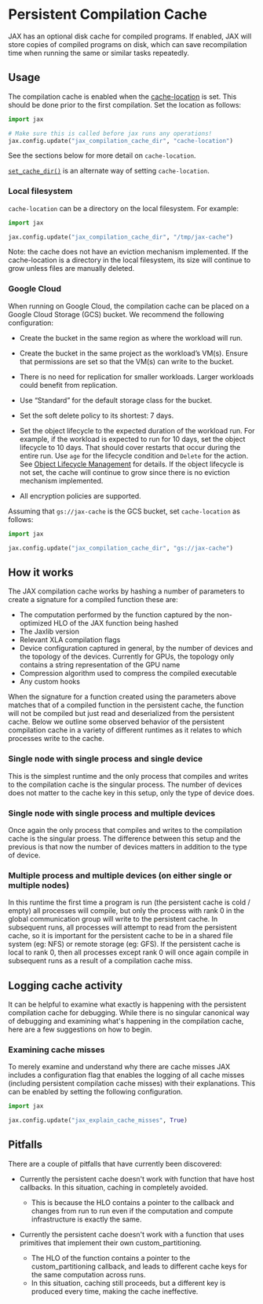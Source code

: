 # Persistent Compilation Cache

JAX has an optional disk cache for compiled programs. If enabled, JAX will
store copies of compiled programs on disk, which can save recompilation time
when running the same or similar tasks repeatedly.

## Usage

The compilation cache is enabled when the
[cache-location](https://github.com/google/jax/blob/jax-v0.4.26/jax/_src/config.py#L1206)
is set. This should be done prior to the first compilation. Set the location as
follows:

```python
import jax

# Make sure this is called before jax runs any operations!
jax.config.update("jax_compilation_cache_dir", "cache-location")
```

See the sections below for more detail on `cache-location`.

[`set_cache_dir()`](https://github.com/google/jax/blob/jax-v0.4.26/jax/experimental/compilation_cache/compilation_cache.py#L18)
is an alternate way of setting `cache-location`.

### Local filesystem

`cache-location` can be a directory on the local filesystem. For example:

```python
import jax

jax.config.update("jax_compilation_cache_dir", "/tmp/jax-cache")
```

Note: the cache does not have an eviction mechanism implemented. If the
cache-location is a directory in the local filesystem, its size will continue
to grow unless files are manually deleted.

### Google Cloud

When running on Google Cloud, the compilation cache can be placed on a Google
Cloud Storage (GCS) bucket. We recommend the following configuration:

*  Create the bucket in the same region as where the workload will run.

*  Create the bucket in the same project as the workload’s VM(s). Ensure that
   permissions are set so that the VM(s) can write to the bucket.

*  There is no need for replication for smaller workloads. Larger workloads
   could benefit from replication.

*  Use “Standard” for the default storage class for the bucket.

*  Set the soft delete policy to its shortest: 7 days.

*  Set the object lifecycle to the expected duration of the workload run.
   For example, if the workload is expected to run for 10 days, set the object
   lifecycle to 10 days. That should cover restarts that occur during the entire
   run. Use `age` for the lifecycle condition and `Delete` for the action. See
   [Object Lifecycle Management](https://cloud.google.com/storage/docs/lifecycle)
   for details. If the object lifecycle is not set, the cache will continue to
   grow since there is no eviction mechanism implemented.

*  All encryption policies are supported.

Assuming that `gs://jax-cache` is the GCS bucket, set `cache-location` as
follows:

```python
import jax

jax.config.update("jax_compilation_cache_dir", "gs://jax-cache")
```

## How it works

The JAX compilation cache works by hashing a number of parameters to create a signature for a compiled function these are:

* The computation performed by the function captured by the non-optimized HLO of the JAX function being hashed
* The Jaxlib version 
* Relevant XLA compilation flags
* Device configuration captured in general, by the number of devices and the topology of the devices. Currently for GPUs, the topology only contains a string representation of the GPU name
* Compression algorithm used to compress the compiled executable
* Any custom hooks 

When the signature for a function created using the parameters above matches that of a compiled function in the persistent cache, the function will not be compiled but just read and deserialized from the persistent cache. Below we outline some observed behavior of the persistent compilation cache in a variety of different runtimes as it relates to which processes write to the cache.

### Single node with single process and single device

This is the simplest runtime and the only process that compiles and writes to the compilation cache is the singular process. The number of devices does not matter to the cache key in this setup, only the type of device does. 

### Single node with single process and multiple devices

Once again the only process that compiles and writes to the compilation cache is the singular proess. The difference between this setup and the previous is that now the number of devices matters in addition to the type of device. 

### Multiple process and multiple devices (on either single or multiple nodes)

In this runtime the first time a program is run (the persistent cache is cold / empty) all processes will compile, but only the process with rank 0 in the global communication group will write to the persistent cache. In subsequent runs, all processes will attempt to read from the persistent cache, so it is important for the persistent cache to be in a shared file system (eg: NFS) or remote storage (eg: GFS). If the persistent cache is local to rank 0, then all processes except rank 0 will once again compile in subsequent runs as a result of a compilation cache miss. 

## Logging cache activity

It can be helpful to examine what exactly is happening with the persistent compilation cache for debugging. While there is no singular canonical way of debugging and examining what's happening in the compilation cache, here are a few suggestions on how to begin.

### Examining cache misses

To merely examine and understand why there are cache misses JAX includes a configuration flag that enables the logging of all cache misses (including persistent compilation cache misses) with their explanations. This can be enabled by setting the following configuration.

```python
import jax

jax.config.update("jax_explain_cache_misses", True)
```

## Pitfalls

There are a couple of pitfalls that have currently been discovered:

* Currently the persistent cache doesn't work with function that have host callbacks. In this situation, caching in completely avoided. 
  - This is because the HLO contains a pointer to the callback and changes from run to run even if the computation and compute infrastructure is exactly the same. 

* Currently the persistent cache doesn't work with a function that uses primitives that implement their own custom_partitioning. 
  - The HLO of the function contains a pointer to the custom_partitioning callback, and leads to different cache keys for the same computation across runs. 
  - In this situation, caching still proceeds, but a different key is produced every time, making the cache ineffective. 


